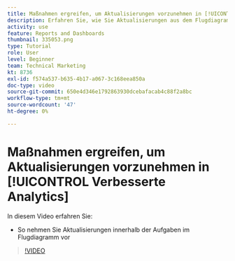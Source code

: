 ```yaml
---
title: Maßnahmen ergreifen, um Aktualisierungen vorzunehmen in [!UICONTROL Verbesserte Analytics]
description: Erfahren Sie, wie Sie Aktualisierungen aus dem Flugdiagramm "Aufgaben"in Workfront vornehmen können.
activity: use
feature: Reports and Dashboards
thumbnail: 335053.png
type: Tutorial
role: User
level: Beginner
team: Technical Marketing
kt: 8736
exl-id: f574a537-b635-4b17-a067-3c168eea850a
doc-type: video
source-git-commit: 650e4d346e1792863930dcebafacab4c88f2a8bc
workflow-type: tm+mt
source-wordcount: '47'
ht-degree: 0%

---
```


# Maßnahmen ergreifen, um Aktualisierungen vorzunehmen in [!UICONTROL Verbesserte Analytics]

In diesem Video erfahren Sie:

* So nehmen Sie Aktualisierungen innerhalb der Aufgaben im Flugdiagramm vor

>[!VIDEO](https://video.tv.adobe.com/v/335053/?quality=12&learn=on)
